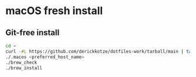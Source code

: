 # macOS fresh install

## Git-free install

```bash
cd ~
curl -#L https://github.com/derickkotze/dotfiles-work/tarball/main | tar -xzv --strip-components=1 --exclude='README.md' --exclude='LICENSE' --exclude='.git*' --exclude='.editorconfig'
./.macos <preferred_host_name>
./brew_check
./brew_install
```
